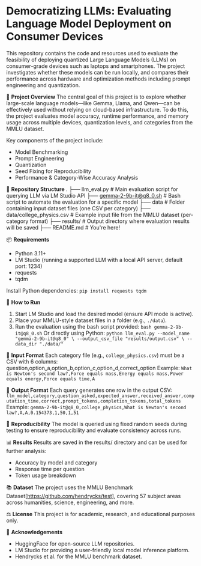 # Democratizing LLMs: Evaluating Language Model Deployment on Consumer Devices
This repository contains the code and resources used to evaluate the feasibility of deploying quantized Large Language Models (LLMs) on consumer-grade devices such as laptops and smartphones. The project investigates whether these models can be run locally, and compares their performance across hardware and optimization methods including prompt engineering and quantization.

🚀 **Project Overview**
The central goal of this project is to explore whether large-scale language models—like Gemma, Llama, and Qwen—can be effectively used without relying on cloud-based infrastructure. To do this, the project evaluates model accuracy, runtime performance, and memory usage across multiple devices, quantization levels, and categories from the MMLU dataset.

Key components of the project include:

- Model Benchmarking
- Prompt Engineering
- Quantization
- Seed Fixing for Reproducibility
- Performance & Category-Wise Accuracy Analysis

🧰 **Repository Structure**
.
├── llm_eval.py                 # Main evaluation script for querying LLM via LM Studio API
├── gemma-2-9b-it@q8_0.sh       # Bash script to automate the evaluation for a specific model
├── data                        # Folder containing input dataset files (one CSV per category)
├── data/college_physics.csv    # Example input file from the MMLU dataset (per-category format)
├── results/                    # Output directory where evaluation results will be saved
├── README.md                   # You're here!

📦 **Requirements**
- Python 3.11+
- LM Studio (running a supported LLM with a local API server, default port: 1234)
- requests
- tqdm

Install Python dependencies:
`pip install requests tqdm`

🧪 **How to Run**
1. Start LM Studio and load the desired model (ensure API mode is active).
2. Place your MMLU-style dataset files in a folder (e.g., `./data`).
3. Run the evaluation using the bash script provided:
`bash gemma-2-9b-it@q8_0.sh`
Or directly using Python:
`python llm_eval.py --model_name "gemma-2-9b-it@q8_0" \
                   --output_csv_file "results/output.csv" \
                   --data_dir "./data/"`

📝 **Input Format**
Each category file (e.g., `college_physics.csv`) must be a CSV with 6 columns:
question,option_a,option_b,option_c,option_d,correct_option
Example:
`What is Newton's second law?,Force equals mass,Energy equals mass,Power equals energy,Force equals time,A`

🧮 **Output Format**
Each query generates one row in the output CSV:
`llm_model,category,question_asked,expected_answer,received_answer,computation_time,correct,prompt_tokens,completion_tokens,total_tokens`
Example:
`gemma-2-9b-it@q8_0,college_physics,What is Newton's second law?,A,A,0.154373,1,50,1,51`

🔁 **Reproducibility**
The model is queried using fixed random seeds during testing to ensure reproducibility and evaluate consistency across runs.

📊 **Results**
Results are saved in the results/ directory and can be used for further analysis:
- Accuracy by model and category
- Response time per question
- Token usage breakdown

📚 **Dataset**
The project uses the MMLU Benchmark Dataset[https://github.com/hendrycks/test], covering 57 subject areas across humanities, science, engineering, and more.

⚖️ **License**
This project is for academic, research, and educational purposes only.

🙌 **Acknowledgements**
- HuggingFace for open-source LLM repositories.
- LM Studio for providing a user-friendly local model inference platform.
- Hendrycks et al. for the MMLU benchmark dataset.

